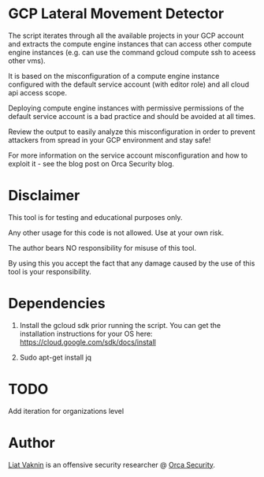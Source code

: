 # GCP Lateral Movement Detector 

The script iterates through all the available projects in your GCP account and extracts the compute engine instances that can access other compute engine instances (e.g. can use the command gcloud compute ssh to aceess other vms).

It is based on the misconfiguration of a compute engine instance configured with the default service account (with editor role) and all cloud api access scope.

Deploying compute engine instances with permissive permissions of the default service account is a bad practice and should be avoided at all times.

Review the output to easily analyze this misconfiguration in order to prevent attackers from spread in your GCP environment and stay safe!

For more information on the service account misconfiguration and how to exploit it - see the blog post on Orca Security blog.

# Disclaimer
This tool is for testing and educational purposes only. 

Any other usage for this code is not allowed. Use at your own risk.

The author bears NO responsibility for misuse of this tool.

By using this you accept the fact that any damage caused by the use of this tool is your responsibility.

# Dependencies
1. Install the gcloud sdk prior running the script.
You can get the installation instructions for your OS here:
https://cloud.google.com/sdk/docs/install

2. Sudo apt-get install jq

# TODO
Add iteration for organizations level

# Author
<a href="https://twitter.com/ellicho007">Liat Vaknin</a> is an offensive security researcher @ <a href="https://twitter.com/orcasec?s=11">Orca Security</a>.
